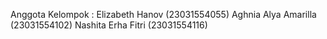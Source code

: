 Anggota Kelompok : 
Elizabeth Hanov (23031554055)
Aghnia Alya Amarilla (23031554102)
Nashita Erha Fitri (23031554116)
